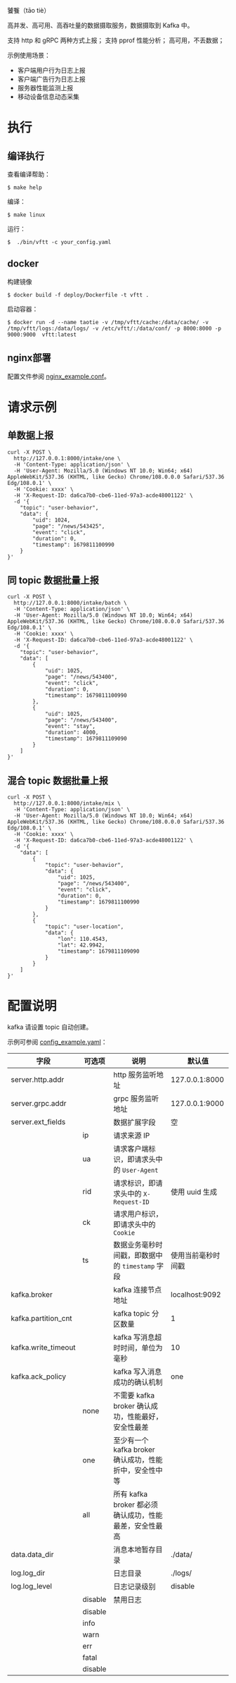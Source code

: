 饕餮（tāo tiè）

高并发、高可用、高吞吐量的数据摄取服务，数据摄取到 Kafka 中。

支持 http 和 gRPC 两种方式上报；
支持 pprof 性能分析；
高可用，不丢数据；

示例使用场景：

- 客户端用户行为日志上报
- 客户端广告行为日志上报
- 服务器性能监测上报
- 移动设备信息动态采集

# 执行

## 编译执行

查看编译帮助：

```
$ make help
```

编译：

```
$ make linux
```

运行：

```console
$  ./bin/vftt -c your_config.yaml
```

## docker

构建镜像

```
$ docker build -f deploy/Dockerfile -t vftt .
```

启动容器：

```
$ docker run -d --name taotie -v /tmp/vftt/cache:/data/cache/ -v /tmp/vftt/logs:/data/logs/ -v /etc/vftt/:/data/conf/ -p 8000:8000 -p 9000:9000  vftt:latest
```

## nginx部署

配置文件参阅 [nginx_example.conf](deploy/nginx_example.conf)。

# 请求示例

## 单数据上报

```curl
curl -X POST \
  http://127.0.0.1:8000/intake/one \
  -H 'Content-Type: application/json' \
  -H 'User-Agent: Mozilla/5.0 (Windows NT 10.0; Win64; x64) AppleWebKit/537.36 (KHTML, like Gecko) Chrome/108.0.0.0 Safari/537.36 Edg/108.0.1' \
  -H 'Cookie: xxxx' \
  -H 'X-Request-ID: da6ca7b0-cbe6-11ed-97a3-acde48001122' \
  -d '{
    "topic": "user-behavior",
    "data": {
        "uid": 1024,
        "page": "/news/543425",
        "event": "click",
        "duration": 0,
        "timestamp": 1679811100990
    }
}'
```

## 同 topic 数据批量上报

```curl
curl -X POST \
  http://127.0.0.1:8000/intake/batch \
  -H 'Content-Type: application/json' \
  -H 'User-Agent: Mozilla/5.0 (Windows NT 10.0; Win64; x64) AppleWebKit/537.36 (KHTML, like Gecko) Chrome/108.0.0.0 Safari/537.36 Edg/108.0.1' \
  -H 'Cookie: xxxx' \
  -H 'X-Request-ID: da6ca7b0-cbe6-11ed-97a3-acde48001122' \
  -d '{
    "topic": "user-behavior",
    "data": [
        {
            "uid": 1025,
            "page": "/news/543400",
            "event": "click",
            "duration": 0,
            "timestamp": 1679811100990
        },
        {
            "uid": 1025,
            "page": "/news/543400",
            "event": "stay",
            "duration": 4000,
            "timestamp": 1679811109090
        }
    ]
}'
```

## 混合 topic 数据批量上报
```curl
curl -X POST \
  http://127.0.0.1:8000/intake/mix \
  -H 'Content-Type: application/json' \
  -H 'User-Agent: Mozilla/5.0 (Windows NT 10.0; Win64; x64) AppleWebKit/537.36 (KHTML, like Gecko) Chrome/108.0.0.0 Safari/537.36 Edg/108.0.1' \
  -H 'Cookie: xxxx' \
  -H 'X-Request-ID: da6ca7b0-cbe6-11ed-97a3-acde48001122' \
  -d '{
    "data": [
        {
            "topic": "user-behavior",
            "data": {
                "uid": 1025,
                "page": "/news/543400",
                "event": "click",
                "duration": 0,
                "timestamp": 1679811100990
            }
        },
        {
            "topic": "user-location",
            "data": {
                "lon": 110.4543,
                "lat": 42.9942,
                "timestamp": 1679811109090
            }
        }
    ]
}'
```

# 配置说明

kafka 请设置 topic 自动创建。

示例可参阅 [config_example.yaml](./config_example.yaml)：

| 字段                | 可选项  | 说明                                                                    | 默认值             |
| ------------------- | ------- | ----------------------------------------------------------------------- | ------------------ |
| server.http.addr    |         | http 服务监听地址                                                       | 127.0.0.1:8000     |
| server.grpc.addr    |         | grpc 服务监听地址                                                       | 127.0.0.1:9000     |
| server.ext_fields   |         | 数据扩展字段                                                            | 空                 |
|                     | ip      | 请求来源 IP                                                             |                    |
|                     | ua      | 请求客户端标识，即请求头中的 `User-Agent`                             |                    |
|                     | rid     | 请求标识，即请求头中的 `X-Request-ID`                                 | 使用 uuid 生成     |
|                     | ck      | 请求用户标识，即请求头中的 `Cookie`                                   |                    |
|                     | ts      | 数据业务毫秒时间戳，即数据中的 `timestamp` 字段                       | 使用当前毫秒时间戳 |
| kafka.broker        |         | kafka 连接节点地址                                                      | localhost:9092     |
| kafka.partition_cnt |         | kafka topic 分区数量                                                    | 1                  |
| kafka.write_timeout |         | kafka 写消息超时时间，单位为毫秒                                        | 10                 |
| kafka.ack_policy    |         | kafka 写入消息成功的确认机制                                            | one                |
|                     | none    | 不需要 kafka broker 确认成功，性能最好，安全性最差                      |                    |
|                     | one     | 至少有一个 kafka broker 确认成功，性能折中，安全性中等                  |                    |
|                     | all     | 所有 kafka broker 都必须确认成功，性能最差，安全性最高                  |                    |
| data.data_dir       |         | 消息本地暂存目录                                                        | ./data/            |
| log.log_dir         |         | 日志目录                                                                | ./logs/            |
| log.log_level       |         | 日志记录级别                                                            | disable            |
|                     | disable | 禁用日志                                                                |                    |
|                     | disable |                                                                         |                    |
|                     | info    |                                                                         |                    |
|                     | warn    |                                                                         |                    |
|                     | err     |                                                                         |                    |
|                     | fatal   |                                                                         |                    |
|                     | disable |                                                                         |                    |